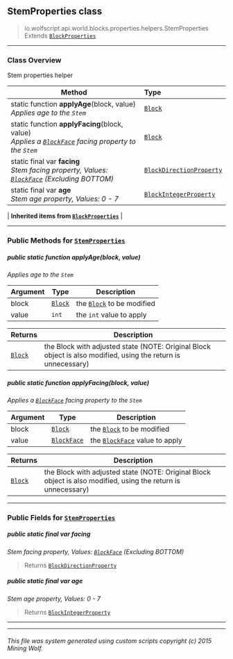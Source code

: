 ## StemProperties __class__

>io.wolfscript.api.world.blocks.properties.helpers.StemProperties
>Extends [`BlockProperties`](BlockProperties.md)

---

### Class Overview

Stem properties helper

Method | Type   
--- | :--- 
static function __applyAge__(block, value) <br> _Applies age to the `Stem`_ | [`Block`](../../Block.md)
static function __applyFacing__(block, value) <br> _Applies a [`BlockFace`](../../BlockFace.md) facing property to the `Stem`_ | [`Block`](../../Block.md)
static final var __facing__ <br> _Stem facing property, Values: [`BlockFace`](../../BlockFace.md) (Excluding BOTTOM)_ | [`BlockDirectionProperty`](../BlockDirectionProperty.md)
static final var __age__ <br> _Stem age property, Values: 0 - 7_ | [`BlockIntegerProperty`](../BlockIntegerProperty.md)
 |
__Inherited items from [`BlockProperties`](BlockProperties.md)__ |





---


### Public Methods for [`StemProperties`](StemProperties.md)

##### <a id='applyage'></a>public static function __applyAge__(block, value)

_Applies age to the `Stem`_

Argument | Type | Description  
--- | --- | --- 
block | [`Block`](../../Block.md) | the [`Block`](../../Block.md) to be modified
value | `int` | the `int` value to apply

Returns | Description
--- | --- 
[`Block`](../../Block.md) | the Block with adjusted state (NOTE: Original Block object is also modified, using the return is unnecessary)


##### <a id='applyfacing'></a>public static function __applyFacing__(block, value)

_Applies a [`BlockFace`](../../BlockFace.md) facing property to the `Stem`_

Argument | Type | Description  
--- | --- | --- 
block | [`Block`](../../Block.md) | the [`Block`](../../Block.md) to be modified
value | [`BlockFace`](../../BlockFace.md) | the [`BlockFace`](../../BlockFace.md) value to apply

Returns | Description
--- | --- 
[`Block`](../../Block.md) | the Block with adjusted state (NOTE: Original Block object is also modified, using the return is unnecessary)


---

### Public Fields for [`StemProperties`](StemProperties.md)

##### <a id='facing'></a>public static final var __facing__

_Stem facing property, Values: [`BlockFace`](../../BlockFace.md) (Excluding BOTTOM)_

>Returns
>  [`BlockDirectionProperty`](../BlockDirectionProperty.md)

##### <a id='age'></a>public static final var __age__

_Stem age property, Values: 0 - 7_

>Returns
>  [`BlockIntegerProperty`](../BlockIntegerProperty.md)

---


---


###### This file was system generated using custom scripts copyright (c) 2015 Mining Wolf.
	

